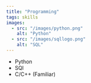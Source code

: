 ```yaml
---
title: "Programming"
tags: skills
images:
  - src: "/images/python.png"
    alt: "Python"
  - src: "/images/sqllogo.png"
    alt: "SQL"
---
```


- Python
- SQl
- C/C++ (Familiar) 


